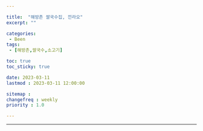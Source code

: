 ```yaml
---

title:  "해방촌 쌀국수집, 낀라오"
excerpt: ""

categories:
 - Been
tags:
 - [해방촌,쌀국수,소고기]

toc: true
toc_sticky: true

date: 2023-03-11
lastmod : 2023-03-11 12:00:00

sitemap :
changefreq : weekly
priority : 1.0

---
```

---
